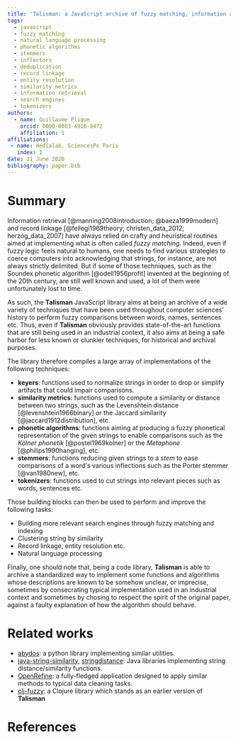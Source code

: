 ```yaml
---
title: 'Talisman: a JavaScript archive of fuzzy matching, information retrieval and record linkage building blocks'
tags:
  - javascript
  - fuzzy matching
  - natural language processing
  - phonetic algorithms
  - stemmers
  - inflectors
  - deduplication
  - record linkage
  - entity resolution
  - similarity metrics
  - information retrieval
  - search engines
  - tokenizers
authors:
  - name: Guillaume Plique
    orcid: 0000-0003-4916-8472
    affiliation: 1
affiliations:
 - name: médialab, SciencesPo Paris
   index: 1
date: 11 June 2020
bibliography: paper.bib
---
```


# Summary

Information retrieval [@manning2008introduction; @baeza1999modern] and record linkage [@fellegi1969theory; christen_data_2012; herzog_data_2007] have always relied on crafty and heuristical routines aimed at implementing what is often called *fuzzy matching*. Indeed, even if fuzzy logic feels natural to humans, one needs to find various strategies to coerce computers into acknowledging that strings, for instance, are not always strictly delimited. But if some of those techniques, such as the Soundex phonetic algorithm [@odell1956profit] invented at the beginning of the 20th century, are still well known and used, a lot of them were unfortunately lost to time.

As such, the **Talisman** JavaScript library aims at being an archive of a wide variety of techniques that have been used throughout computer sciences' history to perform fuzzy comparisons between words, names, sentences etc. Thus, even if **Talisman** obviously provides state-of-the-art functions that are still being used in an industrial context, it also aims at being a safe harbor for less known or clunkier techniques, for historical and archival purposes.

The library therefore compiles a large array of implementations of the following techniques:

* **keyers**: functions used to normalize strings in order to drop or simplify artifacts that could impair comparisons.
* **similarity metrics**: functions used to compute a similarity or distance between two strings, such as the Levenshtein distance [@levenshtein1966binary] or the Jaccard similarity [@jaccard1912distribution], etc.
* **phonetic algorithms**: functions aiming at producing a fuzzy phonetical representation of the given strings to enable comparisons such as the *Kölner phonetik* [@postel1969kolner] or the *Metaphone* [@philips1990hanging], etc.
* **stemmers**: functions reducing given strings to a *stem* to ease comparisons of a word's various inflections such as the Porter stemmer [@van1980new], etc.
* **tokenizers**: functions used to cut strings into relevant pieces such as words, sentences etc.

Those building blocks can then be used to perform and improve the following tasks:

* Building more relevant search engines through fuzzy matching and indexing
* Clustering string by similarity
* Record linkage, entity resolution etc.
* Natural language processing

Finally, one should note that, being a code library, **Talisman** is able to archive a standardized way to implement some functions and algorithms whose descriptions are known to be somehow unclear, or imprecise, sometimes by consecrating typical implementation used in an industrial context and sometimes by chosing to respect the spirit of the original paper, against a faulty explanation of how the algorithm should behave.

# Related works

* [abydos](https://github.com/chrislit/abydos): a python library implementing similar utilities.
* [java-string-similarity](https://github.com/tdebatty/java-string-similarity), [stringdistance](https://github.com/vickumar1981/stringdistance): Java libraries implementing string distance/similarity functions.
* [OpenRefine](https://openrefine.org/): a fully-fledged application designed to apply similar methods to typical data cleaning tasks.
* [clj-fuzzy](https://github.com/Yomguithereal/clj-fuzzy): a Clojure library which stands as an earlier version of **Talisman**

# References
